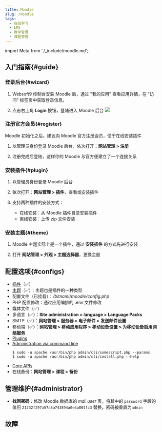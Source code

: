 ```yaml
---
title: Moodle
slug: /moodle
tags:
  - 在线学习
  - LMS
  - 教学管理
  - 课程管理
---
```


import Meta from './_include/moodle.md';

<Meta name="meta" />

## 入门指南{#guide}

### 登录后台{#wizard}

1. Websoft9 控制台安装 Moodle 后，通过 "我的应用" 查看应用详情，在 "访问" 标签页中获取登录信息。  

2. 点击右上角 **Login** 按钮，登陆进入 Moodle 后台
   ![](./assets/moodle-backend-websoft9.png)

### 注册官方会员{#register}

Moodle 初始化之后，建议向 Moodle 官方注册会员，便于在线安装插件

1. 以管理员身份登录 Moodle 后台，依次打开：**网站管理 > 注册**

3. 注册完成后登陆，这样你的 Moodle 与官方便建立了一个连接关系


### 安装插件{#plugin}

1. 以管理员身份登录 Moodle 后台

2. 依次打开：**网站管理 > 插件**，查看或安装插件

3. 支持两种插件的安装方式：
   
   - 在线安装：从 Moodle 插件目录安装插件
   - 离线安装：上传 zip 文件安装

### 安装主题{#theme}

1. Moodle 主题实际上是一个插件，通过 **安装插件** 的方式先进行安装

2. 打开 **网站管理 > 外观 > 主题选择器**，更换主题


## 配置选项{#configs}

- [插件](https://moodle.org/plugins/)（✅）
- [主题](https://moodle.org/plugins/)（✅）：主题也是插件的一种类型
- 配置文件（已挂载）：*/bitnami/moodle/config.php*
- PHP 配置修改：通过应用编排的 .env 文件修改
- 媒体文件（✅）
- 多语言（✅）：**Site administration > language > Language Packs**
- SMTP（✅）：**网站管理 > 服务器 > 电子邮件 > 发送邮件设置**
- 移动端（✅）：**网站管理 > 移动应用程序 > 移动设备设置 > 为移动设备启用网络服务**
- [Plugins](https://docs.moodle.org/37/en/Installing_plugins)
- [Administration via command line](https://docs.moodle.org/311/en/Administration_via_command_line)
    ```
    $ sudo -u apache /usr/bin/php admin/cli/somescript.php --params
    $ sudo -u apache /usr/bin/php admin/cli/install.php --help
    ```
- [Core APIs](https://docs.moodle.org/dev/Core_APIs)
- 在线备份：**网站管理 > 课程 > 备份**

## 管理维护{#administrator}

- **找回密码**：修改 Moodle 数据库的 *mdl_user* 表，将其中的 `password` 字段的值用 `21232f297a57a5a743894a0e4a801fc3` 替换，密码被重置为`admin`

## 故障
